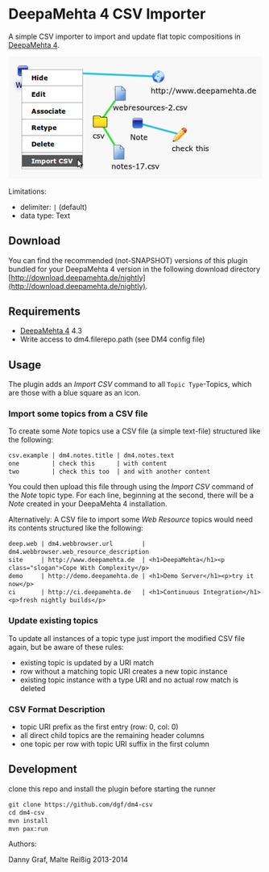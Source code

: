 # DeepaMehta 4 CSV Importer

A simple CSV importer to import and update flat topic compositions in [DeepaMehta 4](https://github.com/jri/deepamehta).

![screenshot](https://github.com/dgf/dm4-csv/raw/master/screenshot.png)

Limitations:

 * delimiter: ```|``` (default)
 * data type: Text


## Download

You can find the recommended (not-SNAPSHOT) versions of this plugin bundled for your DeepaMehta 4 version in the following download directory [http://download.deepamehta.de/nightly](http://download.deepamehta.de/nightly).

## Requirements

 * [DeepaMehta 4](http://github.com/jri/deepamehta) 4.3
 * Write access to dm4.filerepo.path (see DM4 config file)


## Usage

The plugin adds an *Import CSV* command to all `Topic Type`-Topics, which are those with a blue square as an icon.


### Import some topics from a CSV file

To create some *Note* topics use a CSV file (a simple text-file) structured like the following:

```
csv.example | dm4.notes.title | dm4.notes.text
one         | check this      | with content
two         | check this too  | and with another content
```

You could then upload this file through using the *Import CSV* command of the *Note* topic type. For each line, beginning at the second, there will be a *Note* created in your DeepaMehta 4 installation.

Alternatively: A CSV file to import some *Web Resource* topics would need its contents structured like the following:

```
deep.web | dm4.webbrowser.url        | dm4.webbrowser.web_resource_description
site     | http://www.deepamehta.de  | <h1>DeepaMehta</h1><p class="slogan">Cope With Complexity</p>
demo     | http://demo.deepamehta.de | <h1>Demo Server</h1><p>try it now</p>
ci       | http://ci.deepamehta.de   | <h1>Continuous Integration</h1><p>fresh nightly builds</p>
```


### Update existing topics

To update all instances of a topic type just import the modified CSV file again,
but be aware of these rules:

 * existing topic is updated by a URI match
 * row without a matching topic URI creates a new topic instance
 * existing topic instance with a type URI and no actual row match is deleted


### CSV Format Description

 * topic URI prefix as the first entry (row: 0, col: 0)
 * all direct child topics are the remaining header columns
 * one topic per row with topic URI suffix in the first column

## Development

clone this repo and install the plugin before starting the runner

    git clone https://github.com/dgf/dm4-csv
    cd dm4-csv
    mvn install
    mvn pax:run

Authors:

Danny Graf, Malte Reißig 2013-2014

